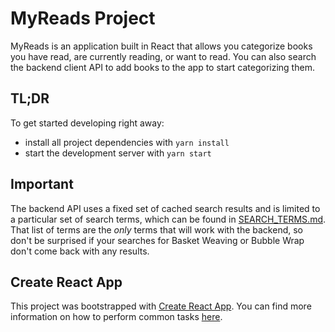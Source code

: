 # MyReads Project

MyReads is an application built in React that allows you categorize books you have read, are currently reading, or want to read. You can also search the backend client API to add books to the app to start categorizing them.

## TL;DR

To get started developing right away:

* install all project dependencies with `yarn install`
* start the development server with `yarn start`


## Important
The backend API uses a fixed set of cached search results and is limited to a particular set of search terms, which can be found in [SEARCH_TERMS.md](SEARCH_TERMS.md). That list of terms are the _only_ terms that will work with the backend, so don't be surprised if your searches for Basket Weaving or Bubble Wrap don't come back with any results.

## Create React App

This project was bootstrapped with [Create React App](https://github.com/facebookincubator/create-react-app). You can find more information on how to perform common tasks [here](https://github.com/facebookincubator/create-react-app/blob/master/packages/react-scripts/template/README.md).